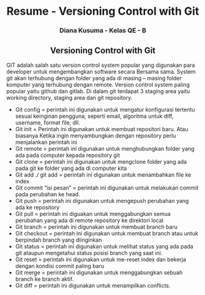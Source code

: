 <h1 align="center">Resume - Versioning Control with Git</h1>
<h3 align="center">Diana Kusuma - Kelas QE - B</h3>

<h2 align="center">Versioning Control with Git</h2>

GIT adalah salah satu version control system popular yang digunakan para developer untuk mengembangkan software secara Bersama sama. System git akan terhubung dengan folder yang ada di masing – masing folder komputer yang terhubung dengan remote. Version control system paling popular yaitu github dan gitlab. Di dalam git terdapat 3 staging area yaitu working directory, staging area dan git repository. 

-	Git config = perintah ini digunakan untuk mengatur konfigurasi tertentu sesuai keinginan pengguna, seperti email, algoritma untuk diff, username, format file, dll.
-	Git init = Perintah ini digunakan untuk membuat repositori baru. Atau biasanya Ketika ingin menyambungkan dengan repository perlu menjalankan perintah ini
-	Git remote <link repository> = perintah ini digunakan untuk menghubungkan folder yang ada pada computer kepada repository git
-	Git clone <link repository>  = perintah ini digunakan untuk mengclone folder yang ada pada git ke folder yang ada di computer kita
-	Git add ./ git add <nama file yang diubah> = perintah ini digunakan untuk menambahkan file ke index
-	Git commit “isi pesan”  = perintah ini digunakan untuk melakukan commit pada perubahan ke head.
-	Git push = perintah ini digunakan untuk mengepush perubahan yang ada ke repository
-	Git pull = perintah ini diguakan untuk menggabungkan semua perubahan yang ada di remote repository ke direktori local
-	Git branch <Namanya> = perintah ini digunakan untuk membuat branch baru
-	Git checkout <nama branch yang dituju> = perintah ini digunakan untuk membuat branch atau untuk berpindah branch yang diinginkan
-	Git status = perintah ini digunakan untuk melihat status yang ada pada git ataupun mengetahui status posisi branch yang saat ini.
-	Git reset = perintah ini digunakan untuk me-reset index dan bekerja dengan kondisi commit paling baru
-	Git merge = perintah ini digunakan untuk menggabungkan sebuah branch ke branch aktif.
-	Git diff = perintah ini digunakan untuk menampilkan conflicts.
